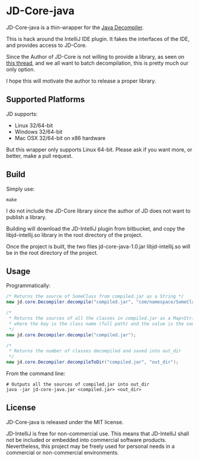 JD-Core-java
============

JD-Core-java is a thin-wrapper for the [Java Decompiler](http://java.decompiler.free.fr/).

This is hack around the IntelliJ IDE plugin. It fakes the interfaces of the
IDE, and provides access to JD-Core.

Since the Author of JD-Core is not willing to provide a library, as seen on
[this thread](http://java.decompiler.free.fr/?q=node/116), and we all want
to batch decompilation, this is pretty much our only option.

I hope this will motivate the author to release a proper library.

Supported Platforms
-------------------

JD supports:

- Linux 32/64-bit
- Windows 32/64-bit
- Mac OSX 32/64-bit on x86 hardware

But this wrapper only supports Linux 64-bit. Please ask if you want more, or
better, make a pull request.

Build
-----

Simply use:

    make

I do not include the JD-Core library since the author of JD does not want to
publish a library.

Building will download the JD-IntelliJ plugin from bitbucket, and copy the
libjd-intellij.so library in the root directory of the project.

Once the project is built, the two files jd-core-java-1.0.jar libjd-intellij.so
will be in the root directory of the project.

Usage
------

Programmatically:

```java
/* Returns the source of SomeClass from compiled.jar as a String */
new jd.core.Decompiler.decompile("compiled.jar", "com/namespace/SomeClass.class");

/*
 * Returns the sources of all the classes in compiled.jar as a Map<String, String>
 * where the key is the class name (full path) and the value is the source
 */
new jd.core.Decompiler.decompile("compiled.jar");

/*
 * Returns the number of classes decompiled and saved into out_dir
 */
new jd.core.Decompiler.decompileToDir("compiled.jar", "out_dir");
```

From the command line:
```shell
# Outputs all the sources of compiled.jar into out_dir
java -jar jd-core-java.jar <compiled.jar> <out_dir>
```

License
-------

JD-Core-java is released under the MIT license.

JD-IntelliJ is free for non-commercial use. This means that JD-IntelliJ shall
not be included or embedded into commercial software products. Nevertheless,
this project may be freely used for personal needs in a commercial or
non-commercial environments.
